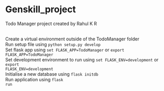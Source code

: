 # Genskill_project
Todo Manager project created by Rahul K R<br><br>


Create a virtual environment outside of the TodoManager folder<br>
Run setup file using <code>python setup.py develop</code><br>
Set flask app using <code>set FLASK_APP=TodoManager</code> or <code>export FLASK_APP=TodoManager</code> <br>
Set development environment to run using <code>set FLASK_ENV=development</code> or <code>export FLASK_ENV=development</code><br>
Initialise a new database using <code>flask initdb</code><br>
Run application using <code>flask run</code><br>
